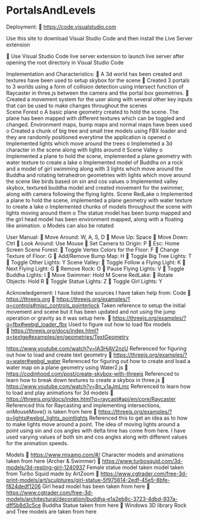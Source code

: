 # PortalsAndLevels

Deployment:
	https://code.visualstudio.com

Use this site to download Visual Studio Code and then install the Live Server extension

	Use Visual Studio Code live server extension to launch live server after opening the root directory in Visual Studio Code

Implementation and Characteristics:
	A 3d world has been created and textures have been used to setup skybox for the scene
	Created 3 portals to 3 worlds using a form of collision detection using intersect function of Raycaster in three.js between the camera and the portal box geometries.
	Created a movement system for the user along with several other key inputs that can be used to make changes throughout the scenes  
Scene Forest
o	A basic plane geometry created to hold the scene. The plane has been mapped with different textures which can be toggled and changed. Environment maps, bump maps and normal maps have been used
o	Created a chunk of big tree and small tree models using FBX loader and they are randomly positioned everytime the application is opened
o	Implemented lights which move around the trees
o	Implemeted a 3d character in the scene along with lights around it
Scene Valley
o	Implemented a plane to hold the scene, implemented a plane geometry with water texture to create a lake
o	Implemented model of Buddha on a rock and a model of girl swimming along with 3 lights which move around the Buddha and rotating tetrahedron geometries with lights which move around the scene like birds based on sin and cos values
o	Implemented valley skybox, textured buddha model and created movement for the swimmer, along with camera following the flying lights. 
Scene RedLake
o	Implemented a plane to hold the scene, implemented a plane geometry with water texture to create a lake
o	Implemented chunks of models throughout the scene with lights moving around them
o	The statue model has been bump mapped and the girl head model has been environment mapped, along with a floating like animation. 
o	Models can also be rotated


User Manual:
	Move Around: W, A, S, D
	Move Up: Space
	Move Down: Ctrl
	Look Around: Use Mouse
	Set Camera to Origin: P
	Esc: Home Screen
Scene Forest:
	Toggle Vertex Colors for the Floor: F
	Change Texture of Floor: G
	Add/Remove Bump Map: H
	Toggle Big Tree Lights: T
	Toggle Other Lights: Y
Scene Valley:
	Toggle Follow a Flying Light: K
	Next Flying Light: G
	Remove Rock: O
	Pause Flying Lights: V
	Toggle Buddha Lights: I
	Move Swimmer: Hold M
Scene RedLake:
	Rotate Objects: Hold R
	Toggle Statue Lights: Z
	Toggle Girl Lights: Y







Acknowledgement:
I have listed the sources I have taken help from:
	Code
	https://threejs.org
	https://threejs.org/examples/?q=controls#misc_controls_pointerlock
Taken reference to setup the initial movement and scene but it has been updated and not using the jump operation or gravity as it was setup here.
	https://threejs.org/examples/?q=fbx#webgl_loader_fbx
Used to figure out how to load fbx models  
	https://threejs.org/docs/index.html?q=textge#examples/en/geometries/TextGeometry

https://www.youtube.com/watch?v=IA3HjAV2nzU
Referenced for figuring out how to load and create text geometry
	https://threejs.org/examples/?q=water#webgl_water
Referenced for figuring out how to create and load a water map on a plane geometry using Water2.js
	https://codinhood.com/post/create-skybox-with-threejs
Referenced to learn how to break down textures to create a skybox in three.js
	https://www.youtube.com/watch?v=8n_v1aJmLmc
Referenced to learn how to load and play animations for 3d models
	https://threejs.org/docs/index.html?q=raycast#api/en/core/Raycaster
Referenced this for Raycasting and implementing intersections, onMouseMove() is taken from here
	https://threejs.org/examples/?q=lights#webgl_lights_pointlights
Referenced this to get an idea as to how to make lights move around a point. The idea of moving lights around a point using sin and cos angles with delta time has come from here. I have used varying values of both sin and cos angles along with different values for the animation speeds. 

Models
	https://www.mixamo.com/#/
Character models and animations taken from here (Archer & Swimmer)
	https://www.turbosquid.com/3d-models/3d-resting-girl-1240937
Female statue model taken model taken from Turbo Squid made by ArtZoom
	https://www.cgtrader.com/free-3d-print-models/art/sculptures/girl-statue-5f975614-2edf-45e5-8bfe-f824dedf1206
Girl head model has been taken from here
	https://www.cgtrader.com/free-3d-models/architectural/decoration/buddha-e1a2eb8c-3723-4dbd-937a-dff5b8d3c5ce
Buddha Statue taken from here
	Windows 3D library
Rock and Tree models are taken from here
